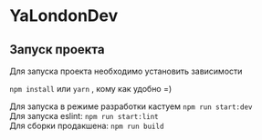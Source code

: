 # YaLondonDev
## Запуск проекта

Для запуска проекта необходимо установить зависимости

`npm install` или `yarn` , кому как удобно =)

Для запуска в режиме разработки кастуем `npm run start:dev`  
Для запуска eslint: `npm run start:lint`  
Для сборки продакшена: `npm run build`